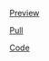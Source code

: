 [Preview](https://olegobiukh.github.io/react-tic-tac-toe/)

[Pull](https://github.com/olegobiukh/react-tic-tac-toe/pull/7)

[Code](https://github.com/olegobiukh/react-tic-tac-toe/tree/dev)
